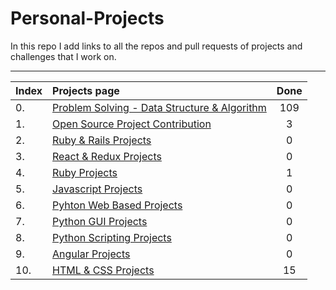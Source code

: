 # Personal-Projects

In this repo I add links to all the repos and pull requests of projects and challenges that I work on.

---

| Index | Projects page                                                           | Done  |
| :---- | :---------------------------------------------------------------------- | :---: |
| 0.    | [Problem Solving - Data Structure & Algorithm](./dir/PROBLEMSOLVING.md) |  109  |
| 1.    | [Open Source Project Contribution](./dir/OPENSOURCEPROJ.md)             |   3   |
| 2.    | [Ruby & Rails Projects](./dir/RUBYNRAILS.md)                            |   0   |
| 3.    | [React & Redux Projects](./dir/REACTREDUX.md)                           |   0   |
| 4.    | [Ruby Projects](./dir/RUBY.md)                                          |   1   |
| 5.    | [Javascript Projects](./dir/JAVASCRIPT.md)                              |   0   |
| 6.    | [Pyhton Web Based Projects](./dir/PYTHONWEB.md)                         |   0   |
| 7.    | [Python GUI Projects](./dir/PYTHONGUI.md)                               |   0   |
| 8.    | [Python Scripting Projects](./dir/PYTHONSCRIPT.md)                      |   0   |
| 9.    | [Angular Projects](./dir/ANGULAR.md)                                    |   0   |
| 10.   | [HTML & CSS Projects](./dir/HTMLCSS.md)                                 |  15   |
